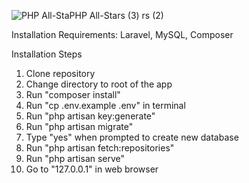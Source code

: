 
![PHP All-Sta![PHP All-Stars (3)](https://github.com/z0mbiebrad/VUMC-VICTR-PHP-Code-Challenge/assets/87036647/ea7d406d-e4bb-47c2-aea0-4f9e78a867aa)
rs (2)](https://github.com/z0mbiebrad/VUMC-VICTR-PHP-Code-Challenge/assets/87036647/7d4edcad-e283-4697-8bce-772aa14bb4da)

Installation Requirements:
Laravel, MySQL, Composer

Installation Steps

1. Clone repository
2. Change directory to root of the app
3. Run "composer install"
4. Run "cp .env.example .env" in terminal
5. Run "php artisan key:generate" 
6. Run "php artisan migrate"
7. Type "yes" when prompted to create new database
8. Run "php artisan fetch:repositories"
9. Run "php artisan serve"
10. Go to "127.0.0.1" in web browser
